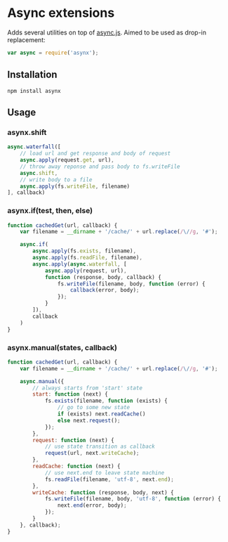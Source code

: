 # Async extensions

Adds several utilities on top of [async.js](https://github.com/caolan/async). Aimed to be used as drop-in replacement:

```js
var async = require('asynx');
```


## Installation

```
npm install asynx
```


## Usage

### asynx.shift

```js
async.waterfall([
    // load url and get response and body of request
    async.apply(request.get, url),
    // throw away reponse and pass body to fs.writeFile
    async.shift,
    // write body to a file
    async.apply(fs.writeFile, filename)
], callback)
```


### asynx.if(test, then, else)

```js
function cachedGet(url, callback) {
    var filename = __dirname + '/cache/' + url.replace(/\//g, '#');

    async.if(
        async.apply(fs.exists, filename),
        async.apply(fs.readFile, filename),
        async.apply(async.waterfall, [
            async.apply(request, url),
            function (response, body, callback) {
                fs.writeFile(filename, body, function (error) {
                    callback(error, body);
                });
            }
        ]),
        callback
    )
}
```


### asynx.manual(states, callback)

```js
function cachedGet(url, callback) {
    var filename = __dirname + '/cache/' + url.replace(/\//g, '#');

    async.manual({
        // always starts from 'start' state
        start: function (next) {
            fs.exists(filename, function (exists) {
                // go to some new state
                if (exists) next.readCache()
                else next.request();
            });
        },
        request: function (next) {
            // use state transition as callback
            request(url, next.writeCache);
        },
        readCache: function (next) {
            // use next.end to leave state machine
            fs.readFile(filename, 'utf-8', next.end);
        },
        writeCache: function (response, body, next) {
            fs.writeFile(filename, body, 'utf-8', function (error) {
                next.end(error, body);
            });
        }
    }, callback);
}
```

